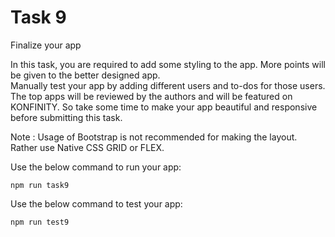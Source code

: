 # Task 9

Finalize your app

In this task, you are required to add some styling to the app. More points will be given to the better designed app.  
Manually test your app by adding different users and to-dos for those users.
The top apps will be reviewed by the authors and will be featured on KONFINITY. So take some time to make your app beautiful and responsive before submitting this task.

Note : Usage of Bootstrap is not recommended for making the layout. Rather use Native CSS GRID or FLEX.

Use the below command to run your app:

```
npm run task9
```

Use the below command to test your app:

```
npm run test9
```
